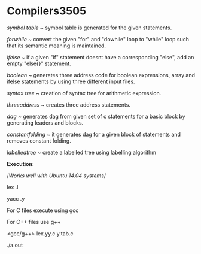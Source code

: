 # Compilers3505

*symbol table* ~ symbol table is generated for the given statements.

*forwhile* ~ convert the given "for" and "dowhile" loop to "while" loop such that its semantic meaning is maintained.

*ifelse* ~ if a given "if" statement doesnt have a corresponding "else", add an empty "else{}" statement.

*boolean* ~ generates three address code for boolean expressions, array and ifelse statements by using three different input files.

*syntax tree* ~ creation of syntax tree for arithmetic expression.

*threeaddress* ~ creates three address statements.

*dag* ~ generates dag from given set of c statements for a basic block by generating leaders and blocks.

*constantfolding* ~ it generates dag for a given block of statements and removes constant folding.

*labelledtree* ~ create a labelled tree using labelling algorithm



**Execution:**

/*Works well with Ubuntu 14.04 systems*/

lex <filename>.l
  
yacc <filename>.y
  
For C files execute using gcc

For C++ files use g++

<gcc/g++> lex.yy.c y.tab.c

./a.out

